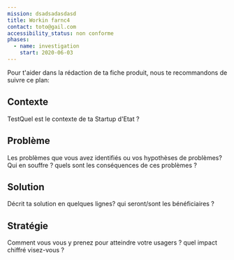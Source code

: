 ```yaml
---
mission: dsadsadasdasd
title: Workin farnc4
contact: toto@gail.com
accessibility_status: non conforme
phases:
  - name: investigation
    start: 2020-06-03
---
```

Pour t'aider dans la rédaction de ta fiche produit, nous te recommandons de suivre ce plan: 

## Contexte

TestQuel est le contexte de ta Startup d'Etat ?

## Problème

Les problèmes que vous avez identifiés ou vos hypothèses de problèmes? Qui en souffre ? quels sont les conséquences de ces problèmes ?

## Solution

Décrit ta solution en quelques lignes? qui seront/sont les bénéficiaires ?

## Stratégie

Comment vous vous y prenez pour atteindre votre usagers ? quel impact chiffré visez-vous ?
